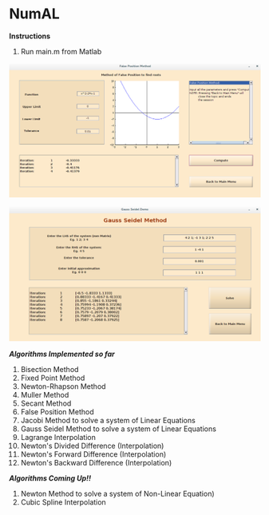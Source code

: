 NumAL
=====

**Instructions**
  1. Run main.m from Matlab

![alt tag](https://raw.githubusercontent.com/Balaje/NumAL/master/sample1.png)

![alt tag](https://raw.githubusercontent.com/Balaje/NumAL/master/sample2.png)

***Algorithms Implemented so far***
  1. Bisection Method
  2. Fixed Point Method
  3. Newton-Rhapson Method
  4. Muller Method
  5. Secant Method
  6. False Position Method
  7. Jacobi Method to solve a system of Linear Equations
  8. Gauss Seidel Method to solve a system of Linear Equations
  9. Lagrange Interpolation
  10. Newton's Divided Difference (Interpolation)
  11. Newton's Forward Difference (Interpolation)
  12. Newton's Backward Difference (Interpolation)
  
 ***Algorithms Coming Up!!***
  1. Newton Method to solve a system of Non-Linear Equation)
  2. Cubic Spline Interpolation
